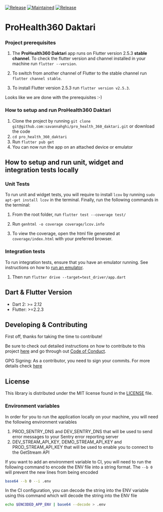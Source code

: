 [![Release](https://img.shields.io/badge/Version-^1.0.0-success.svg?style=for-the-badge)](https://shields.io/)
[![Maintained](https://img.shields.io/badge/Maintained-Actively-informational.svg?style=for-the-badge)](https://shields.io/)
[![Release](https://img.shields.io/badge/Coverage-100-success.svg?style=for-the-badge)](https://shields.io/)

# ProHealth360 Daktari

### Project prerequisites

1. The **ProHealth360 Daktari** app runs on Flutter version 2.5.3 **stable channel**. To check the flutter version and channel installed in your machine run `flutter --version`.

2. To switch from another channel of Flutter to the stable channel run `flutter channel stable`.

3. To install Flutter version 2.5.3 run `flutter version v2.5.3`.

Looks like we are done with the prerequisites :-)

### How to setup and run ProHealth360 Daktari

1. Clone the project by running `git clone git@github.com:savannahghi/pro_health_360_daktari.git` or download the code
2. `cd pro_health_360_daktari`
3. Run `flutter pub get`
4. You can now run the app on an attached device or emulator

## How to setup and run unit, widget and integration tests locally

### Unit Tests

To run unit and widget tests, you will require to install `lcov` by running `sudo apt-get install lcov` in the terminal. Finally, run the following commands in the terminal:

1. From the root folder, run `flutter test --coverage test/`

2. Run `genhtml -o coverage coverage/lcov.info`

3. To view the coverage, open the html file generated at `coverage/index.html` with your preferred browser.

### Integration tests

To run integration tests, ensure that you have an emulator running. See instructions on how to [run an emulator](https://flutter.dev/docs/get-started/install/linux#set-up-the-android-emulator).

1. Then run `flutter drive --target=test_driver/app.dart`

## Dart & Flutter Version

- Dart 2: >= 2.12
- Flutter: >=2.2.3

## Developing & Contributing

First off, thanks for taking the time to contribute!

Be sure to check out detailed instructions on how to contribute to this project [here](https://github.com/savannahghi/pro_health_360_daktari/blob/main/CONTRIBUTING.md) and go through out [Code of Conduct](https://github.com/savannahghi/pro_health_360_daktari/blob/main/CODE_OF_CONDUCT.md).

GPG Signing:
As a contributor, you need to sign your commits. For more details check [here](https://docs.github.com/en/github/authenticating-to-github/managing-commit-signature-verification/signing-commits)

## License

This library is distributed under the MIT license found in the [LICENSE](https://github.com/savannahghi/pro_health_360_daktari/blob/main/LICENSE) file.

### Environment variables

In order for you to run the application locally on your machine, you will need the following environment variables

1. PROD_SENTRY_DNS and DEV_SENTRY_DNS that will be used to send error messages to your Sentry error reporting server
2. DEV_STREAM_API_KEY, DEMO_STREAM_API_KEY and PROD_STREAM_API_KEY that will be used to enable you to connect to the GetStream API

If you want to add an environment variable to CI, you will need to run the following command to encode the ENV file into a string format. The `--b 0` will prevent the new lines from being encoded

```bash
base64 --b 0 --i .env
```

In the CI configuration, you can decode the string into the ENV variable using this command which will decode the string into the ENV file

```bash
echo $ENCODED_APP_ENV | base64 --decode > .env
```
